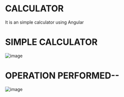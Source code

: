 # CALCULATOR
It is an simple calculator using Angular


# SIMPLE CALCULATOR
 ![image](https://github.com/user-attachments/assets/ac347b41-414e-4f39-987c-ce612c418519)

# OPERATION PERFORMED--
![image](https://github.com/user-attachments/assets/4af34330-284c-4134-bc3e-a8f88f91e652)


